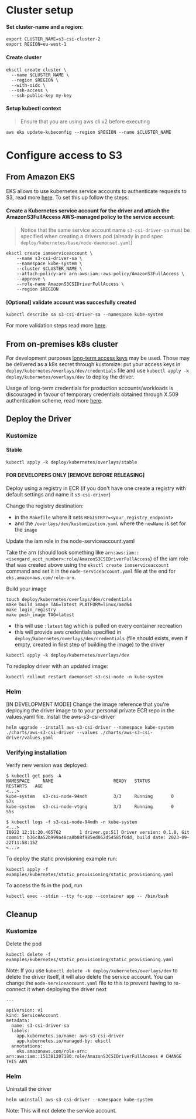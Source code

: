 # Cluster setup

#### Set cluster-name and a region:
```
export CLUSTER_NAME=s3-csi-cluster-2
export REGION=eu-west-1
```

#### Create cluster

```
eksctl create cluster \
  --name $CLUSTER_NAME \
  --region $REGION \
  --with-oidc \
  --ssh-access \
  --ssh-public-key my-key
```

#### Setup kubectl context

> Ensure that you are using aws cli v2 before executing

```
aws eks update-kubeconfig --region $REGION --name $CLUSTER_NAME
```

# Configure access to S3

## From Amazon EKS

EKS allows to use kubernetes service accounts to authenticate requests to S3, read more [here](https://docs.aws.amazon.com/eks/latest/userguide/iam-roles-for-service-accounts.html). To set this up follow the steps:

#### Create a Kubernetes service account for the driver and attach the AmazonS3FullAccess AWS-managed policy to the service account:
> Notice that the same service account name `s3-csi-driver-sa` must be specified when creating a drivers pod (already in pod spec `deploy/kubernetes/base/node-daemonset.yaml`)

```
eksctl create iamserviceaccount \
    --name s3-csi-driver-sa \
    --namespace kube-system \
    --cluster $CLUSTER_NAME \
    --attach-policy-arn arn:aws:iam::aws:policy/AmazonS3FullAccess \
    --approve \
    --role-name AmazonS3CSIDriverFullAccess \
    --region $REGION
```
#### [Optional] validate account was succesfully created
```
kubectl describe sa s3-csi-driver-sa --namespace kube-system
```

For more validation steps read more [here](https://docs.aws.amazon.com/eks/latest/userguide/associate-service-account-role.html).

## From on-premises k8s cluster

For development purposes [long-term access keys](https://docs.aws.amazon.com/IAM/latest/UserGuide/id_credentials_access-keys.html) may be used. Those may be delivered  as a k8s secret through kustomize: put your access keys in `deploy/kubernetes/overlays/dev/credentials` file and use `kubectl apply -k deploy/kubernetes/overlays/dev` to deploy the driver.

Usage of long-term credentials for production accounts/workloads is discouraged in favour of temporary credentials obtained through X.509 authentication scheme, read more [here](https://docs.aws.amazon.com/IAM/latest/UserGuide/id_roles_common-scenarios_non-aws.html).

## Deploy the Driver
### Kustomize
#### Stable
```
kubectl apply -k deploy/kubernetes/overlays/stable
```
#### FOR DEVELOPERS ONLY [REMOVE BEFORE RELEASING]
Deploy using a registry in ECR (if you don't have one create a registry with default settings and name it `s3-csi-driver`)

Change the registry destination:
  - in the `Makefile` where it sets `REGISTRY?=<your_registry_endpoint>`
  - and the `/overlays/dev/kustomization.yaml` where the `newName` is set for the `image`

Update the iam role in the node-serviceaccount.yaml

Take the arn (should look something like `arn:aws:iam::<isengard_acct_number>:role/AmazonS3CSIDriverFullAccess`) of the iam role that was created above using the `eksctl create iamserviceaccount` command and set it in the `node-serviceaccount.yaml` file at the end for `eks.amazonaws.com/role-arn`.

Build your image
```
touch deploy/kubernetes/overlays/dev/credentials
make build_image TAG=latest PLATFORM=linux/amd64
make login_registry
make push_image TAG=latest
```
- this will use `:latest` tag which is pulled on every container recreation
- this will provide aws credentials specified in `deploy/kubernetes/overlays/dev/credentials` (file should exists, even if empty, created in first step of building the image) to the driver
```
kubectl apply -k deploy/kubernetes/overlays/dev
```
To redeploy driver with an updated image:
```
kubectl rollout restart daemonset s3-csi-node -n kube-system
```

### Helm
[IN DEVELOPMENT MODE] Change the image reference that you're deploying the driver image to to your personal private ECR repo in the values.yaml file.
Install the aws-s3-csi-driver
```
helm upgrade --install aws-s3-csi-driver --namespace kube-system ./charts/aws-s3-csi-driver --values ./charts/aws-s3-csi-driver/values.yaml
```

### Verifying installation

Verify new version was deployed:
```
$ kubectl get pods -A
NAMESPACE     NAME                       READY   STATUS        RESTARTS   AGE
<...>
kube-system   s3-csi-node-94mdh          3/3     Running       0          57s
kube-system   s3-csi-node-vtgnq          3/3     Running       0          55s

$ kubectl logs -f s3-csi-node-94mdh -n kube-system
<...>
I0922 12:11:20.465762       1 driver.go:51] Driver version: 0.1.0, Git commit: b36c8a52b999a48ca8b88f985ed862d54585f0dd, build date: 2023-09-22T11:58:15Z
<...>
```

To deploy the static provisioning example run:
```
kubectl apply -f examples/kubernetes/static_provisioning/static_provisioning.yaml
```

To access the fs in the pod, run
```
kubectl exec --stdin --tty fc-app --container app -- /bin/bash
```

## Cleanup
### Kustomize
Delete the pod
```
kubectl delete -f examples/kubernetes/static_provisioning/static_provisioning.yaml
```

Note: If you use `kubectl delete -k deploy/kubernetes/overlays/dev` to delete the driver itself, it will also delete the service account. You can change the `node-serviceaccount.yaml` file to this to prevent having to re-connect it when deploying the driver next
```
---

apiVersion: v1
kind: ServiceAccount
metadata:
  name: s3-csi-driver-sa
  labels:
    app.kubernetes.io/name: aws-s3-csi-driver
    app.kubernetes.io/managed-by: eksctl
  annotations:
    eks.amazonaws.com/role-arn: arn:aws:iam::151381207180:role/AmazonS3CSIDriverFullAccess # CHANGE THIS ARN
```

### Helm
Uninstall the driver
```
helm uninstall aws-s3-csi-driver --namespace kube-system
```
Note: This will not delete the service account.